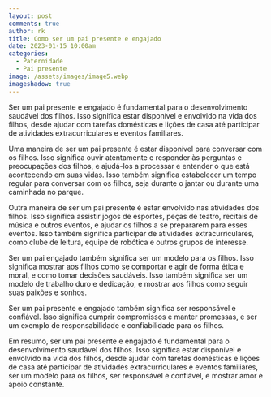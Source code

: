 ```yaml
---
layout: post
comments: true
author: rk
title: Como ser um pai presente e engajado
date: 2023-01-15 10:00am
categories:
  - Paternidade
  - Pai presente
image: /assets/images/image5.webp
imageshadow: true
---
```

Ser um pai presente e engajado é fundamental para o desenvolvimento saudável dos filhos. Isso significa estar disponível e envolvido na vida dos filhos, desde ajudar com tarefas domésticas e lições de casa até participar de atividades extracurriculares e eventos familiares.

Uma maneira de ser um pai presente é estar disponível para conversar com os filhos. Isso significa ouvir atentamente e responder às perguntas e preocupações dos filhos, e ajudá-los a processar e entender o que está acontecendo em suas vidas. Isso também significa estabelecer um tempo regular para conversar com os filhos, seja durante o jantar ou durante uma caminhada no parque.

Outra maneira de ser um pai presente é estar envolvido nas atividades dos filhos. Isso significa assistir jogos de esportes, peças de teatro, recitais de música e outros eventos, e ajudar os filhos a se prepararem para esses eventos. Isso também significa participar de atividades extracurriculares, como clube de leitura, equipe de robótica e outros grupos de interesse.

Ser um pai engajado também significa ser um modelo para os filhos. Isso significa mostrar aos filhos como se comportar e agir de forma ética e moral, e como tomar decisões saudáveis. Isso também significa ser um modelo de trabalho duro e dedicação, e mostrar aos filhos como seguir suas paixões e sonhos.

Ser um pai presente e engajado também significa ser responsável e confiável. Isso significa cumprir compromissos e manter promessas, e ser um exemplo de responsabilidade e confiabilidade para os filhos.

Em resumo, ser um pai presente e engajado é fundamental para o desenvolvimento saudável dos filhos. Isso significa estar disponível e envolvido na vida dos filhos, desde ajudar com tarefas domésticas e lições de casa até participar de atividades extracurriculares e eventos familiares, ser um modelo para os filhos, ser responsável e confiável, e mostrar amor e apoio constante.